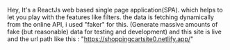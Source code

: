 Hey, It's a ReactJs web based  single page application(SPA). which helps to let you play with the features like filters. the data is fetching dynamically from the online API, i used "faker" for this. (Generate massive amounts of fake (but reasonable) data for testing and development) and this site is live and the 
url path like this : "https://shoppingcartsite0.netlify.app/"
